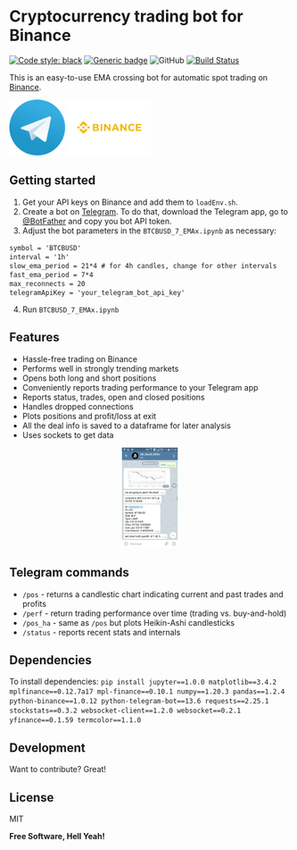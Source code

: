 # Cryptocurrency trading bot for Binance


<a href="https://github.com/psf/black"><img alt="Code style: black" src="https://img.shields.io/badge/code%20style-black-000000.svg"></a>
[![Generic badge](https://img.shields.io/badge/Contributions-Welcome-brightgreen.svg)](CONTRIBUTING.md)
![GitHub](https://img.shields.io/github/license/RomanKoshkin/ema_x_bot)
[![Build Status](https://travis-ci.org/joemccann/dillinger.svg?branch=master)](https://travis-ci.org/joemccann/dillinger)

This is an easy-to-use EMA crossing bot for automatic spot trading on [Binance](www.binance.com).

<p float="left">
  <img src="assets/Telegram_logo.svg" width="100" />
  <img src="assets/Binance-Logo.wine.svg" width="150" /> 
</p>

## Getting started

1. Get your API keys on Binance and add them to `loadEnv.sh`.
2. Create a bot on [Telegram](https://telegram.org/). To do that, download the Telegram app, go to [@BotFather](https://telegram.me/BotFather) and copy you bot API token.
3. Adjust the bot parameters in the `BTCBUSD_7_EMAx.ipynb` as necessary:
```
symbol = 'BTCBUSD'
interval = '1h'
slow_ema_period = 21*4 # for 4h candles, change for other intervals
fast_ema_period = 7*4
max_reconnects = 20
telegramApiKey = 'your_telegram_bot_api_key'
```
4. Run `BTCBUSD_7_EMAx.ipynb`

## Features

- Hassle-free trading on Binance
- Performs well in strongly trending markets
- Opens both long and short positions
- Conveniently reports trading performance to your Telegram app
- Reports status, trades, open and closed positions
- Handles dropped connections
- Plots positions and profit/loss at exit
- All the deal info is saved to a dataframe for later analysis
- Uses sockets to get data

<p align="center">
  <img src="assets/tg_screen.png" style="width:20%">
</p>

## Telegram commands
- `/pos` - returns a candlestic chart indicating current and past trades and profits
- `/perf` - return trading performance over time (trading vs. buy-and-hold)
- `/pos_ha` - same as `/pos` but plots Heikin-Ashi candlesticks
- `/status` - reports recent stats and internals


## Dependencies

To install dependencies: 
`pip install jupyter==1.0.0 matplotlib==3.4.2 mplfinance==0.12.7a17 mpl-finance==0.10.1 numpy==1.20.3 pandas==1.2.4 python-binance==1.0.12 python-telegram-bot==13.6 requests==2.25.1 stockstats==0.3.2 websocket-client==1.2.0 websocket==0.2.1 yfinance==0.1.59 termcolor==1.1.0`

## Development

Want to contribute? Great!

## License

MIT

**Free Software, Hell Yeah!**
